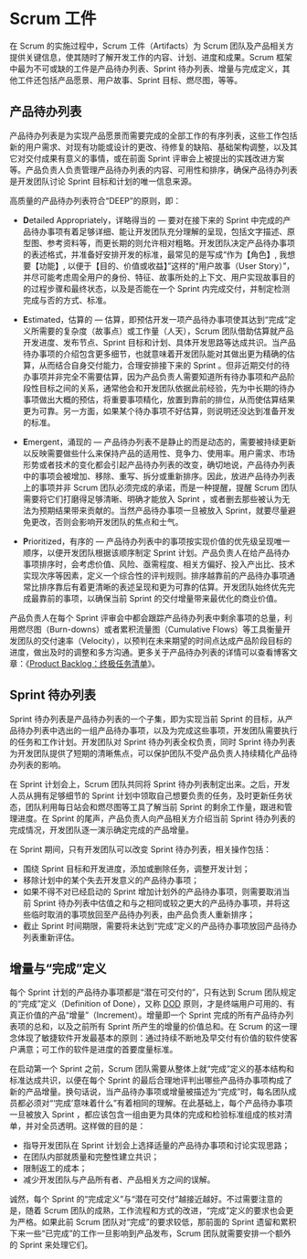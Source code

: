 # Scrum 工件

在 Scrum 的实施过程中，Scrum 工件（Artifacts）为 Scrum 团队及产品相关方提供关键信息，使其随时了解开发工作的内容、计划、进度和成果。Scrum 框架中最为不可或缺的工件是产品待办列表、Sprint 待办列表、增量与完成定义，其他工件还包括产品愿景、用户故事、Sprint 目标、燃尽图，等等。

## 产品待办列表

产品待办列表是为实现产品愿景而需要完成的全部工作的有序列表，这些工作包括新的用户需求、对现有功能或设计的更改、待修复的缺陷、基础架构调整，以及其它对交付成果有意义的事情，或在前面 Sprint 评审会上被提出的实践改进方案等。产品负责人负责管理产品待办列表的内容、可用性和排序，确保产品待办列表是开发团队讨论 Sprint 目标和计划的唯一信息来源。

高质量的产品待办列表符合“DEEP”的原则，即：

* **D**etailed Appropriately，详略得当的 — 要对在接下来的 Sprint 中完成的产品待办事项有着足够详细、能让开发团队充分理解的呈现，包括文字描述、原型图、参考资料等，而更长期的则允许相对粗略。开发团队决定产品待办事项的表述格式，并准备好安排开发的标准，最常见的是写成“作为【角色】, 我想要【功能】, 以便于【目的、价值或收益】”这样的“用户故事（User Story）”，并尽可能考虑周全用户的身份、特征、故事所处的上下文、用户实现故事目的的过程步骤和最终状态，以及是否能在一个 Sprint 内完成交付，并制定检测完成与否的方式、标准。

* **E**stimated，估算的 — 估算，即预估开发一项产品待办事项使其达到“完成”定义所需要的复杂度（故事点）或工作量（人天），Scrum 团队借助估算就产品开发进度、发布节点、Sprint 目标和计划、具体开发思路等达成共识。当产品待办事项的介绍包含更多细节，也就意味着开发团队能对其做出更为精确的估算，从而结合自身交付能力，合理安排接下来的 Sprint 。但非近期交付的待办事项并非完全不需要估算，因为产品负责人需要知道所有待办事项和产品阶段性目标之间的关系，通常他会和开发团队依据此前经验，先为中长期的待办事项做出大概的预估，将重要事项精化，放置到靠前的排位，从而使估算结果更为可靠。另一方面，如果某个待办事项不好估算，则说明还没达到准备开发的标准。

* **E**mergent，涌现的 — 产品待办列表不是静止的而是动态的，需要被持续更新以反映需要做些什么来保持产品的适用性、竞争力、使用率。用户需求、市场形势或者技术的变化都会引起产品待办列表的改变，确切地说，产品待办列表中的事项会被增加、移除、重写、拆分或重新排序。因此，放进产品待办列表上的事项并非 Scrum 团队必须完成的承诺，而是一种提醒，提醒 Scrum 团队需要将它们打磨得足够清晰、明确才能放入 Sprint ，或者删去那些被认为无法为预期结果带来贡献的。当然产品待办事项一旦被放入 Sprint，就要尽量避免更改，否则会影响开发团队的焦点和士气。

* **P**rioritized，有序的 — 产品待办列表中的事项按实现价值的优先级呈现唯一顺序，以便开发团队根据该顺序制定 Sprint 计划。产品负责人在给产品待办事项排序时，会考虑价值、风险、亟需程度、相关方偏好、投入产出比、技术实现次序等因素，定义一个综合性的评判规则。排序越靠前的产品待办事项通常比排序靠后有着更清晰的表述呈现和更为可靠的估算。开发团队始终优先完成最靠前的事项，以确保当前 Sprint 的交付增量带来最优化的商业价值。

产品负责人在每个 Sprint 评审会中都会跟踪产品待办列表中剩余事项的总量，利用燃尽图（Burn-downs）或者累积流量图（Cumulative Flows）等工具衡量开发团队的交付速率（Velocity），以预判在未来期望的时间点达成产品阶段目标的进度，做出及时的调整和多方沟通。更多关于产品待办列表的详情可以查看博客文章：《[Product Backlog：终极任务清单](https://worktile.com/blog/scrum/agile-product-backlog)》。

## Sprint 待办列表

Sprint 待办列表是产品待办列表的一个子集，即为实现当前 Sprint 的目标，从产品待办列表中选出的一组产品待办事项，以及为完成这些事项，开发团队需要执行的任务和工作计划。开发团队对 Sprint 待办列表全权负责，同时 Sprint 待办列表为开发团队提供了短期的清晰焦点，可以保护团队不受产品负责人持续精化产品待办列表的影响。

在 Sprint 计划会上，Scrum 团队共同将 Sprint 待办列表制定出来。之后，开发人员从拥有足够细节的 Sprint 计划中领取自己想要负责的任务，及时更新任务状态，团队利用每日站会和燃尽图等工具了解当前 Sprint 的剩余工作量，跟进和管理进度。在 Sprint 的尾声，产品负责人向产品相关方介绍当前 Sprint 待办列表的完成情况，开发团队逐一演示确定完成的产品增量。

在 Sprint 期间，只有开发团队可以改变 Sprint 待办列表，相关操作包括：

* 围绕 Sprint 目标和开发进度，添加或删除任务，调整开发计划；
* 移除计划中的某个失去开发意义的产品待办事项；
* 如果不得不对已经启动的 Sprint 增加计划外的产品待办事项，则需要取消当前 Sprint 待办列表中估值之和与之相同或较之更大的产品待办事项，并将这些临时取消的事项放回至产品待办列表，由产品负责人重新排序；
* 截止 Sprint 时间期限，需要将未达到“完成”定义的产品待办事项放回产品待办列表重新评估。

## 增量与“完成”定义

每个 Sprint 计划的产品待办事项都是“潜在可交付的”，只有达到 Scrum 团队规定的“完成”定义（Definition of Done），又称 [DOD](https://worktile.com/blog/scrum/Worktile-xuemj-dod) 原则，才是终端用户可用的、有真正价值的产品“增量”（Increment）。增量即一个 Sprint 完成的所有产品待办列表项的总和，以及之前所有 Sprint 所产生的增量的价值总和。在 Scrum 的这一理念体现了敏捷软件开发最基本的原则：通过持续不断地及早交付有价值的软件使客户满意；可工作的软件是进度的首要度量标准。

在启动第一个 Sprint 之前，Scrum 团队需要从整体上就“完成”定义的基本结构和标准达成共识，以便在每个 Sprint 的最后合理地评判出哪些产品待办事项构成了新的产品增量。换句话说，当产品待办事项或增量被描述为“完成”时，每名团队成员都必须对“‘完成’意味着什么”有着相同的理解。在此基础上，每个产品待办事项一旦被放入 Sprint ，都应该包含一组由更为具体的完成和检验标准组成的核对清单，并对全员透明。这样做的目的是：

* 指导开发团队在 Sprint 计划会上选择适量的产品待办事项和讨论实现思路；
* 在团队内部就质量和完整性建立共识；
* 限制返工的成本；
* 减少开发团队与产品所有者、产品相关方之间的误解。

诚然，每个 Sprint 的“完成定义”与“潜在可交付”越接近越好。不过需要注意的是，随着 Scrum 团队的成熟，工作流程和方式的改进，“完成”定义的要求也会更为严格。如果此前 Scrum 团队对“完成”的要求较低，那前面的 Sprint 遗留和累积下来一些“已完成”的工作一旦影响到产品发布，Scrum 团队就需要安排一个额外的 Sprint 来处理它们。

